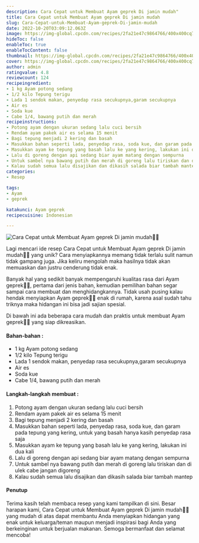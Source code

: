 ```yaml
---
description: Cara Cepat untuk Membuat Ayam geprek Di jamin mudah"
title: Cara Cepat untuk Membuat Ayam geprek Di jamin mudah
slug: Cara-Cepat-untuk-Membuat-Ayam-geprek-Di-jamin-mudah
date: 2022-10-20T03:09:12.063Z
image: https://img-global.cpcdn.com/recipes/2fa21e47c9864766/400x400cq70/photo.jpg
hideToc: false
enableToc: true
enableTocContent: false
thumbnail: https://img-global.cpcdn.com/recipes/2fa21e47c9864766/400x400cq70/photo.jpg
cover: https://img-global.cpcdn.com/recipes/2fa21e47c9864766/400x400cq70/photo.jpg
author: admin
ratingvalue: 4.8
reviewcount: 124
recipeingredient:
- 1 kg Ayam potong sedang
- 1/2 kilo Tepung terigu
- Lada 1 sendok makan, penyedap rasa secukupnya,garam secukupnya
- Air es
- Soda kue
- Cabe 1/4, bawang putih dan merah
recipeinstructions:
- Potong ayam dengan ukuran sedang lalu cuci bersih
- Rendam ayam pakek air es selama 15 menit
- Bagi tepung menjadi 2 kering dan basah
- Masukkan bahan seperti lada, penyedap rasa, soda kue, dan garam pada tepung yang kering, untuk yang basah hanya kasih penyedap rasa saja
- Masukkan ayam ke tepung yang basah lalu ke yang kering, lakukan ini dua kali
- Lalu di goreng dengan api sedang biar ayam matang dengan sempurna
- Untuk sambel nya bawang putih dan merah di goreng lalu tiriskan dan di ulek cabe jangan digoreng
- Kalau sudah semua lalu disajikan dan dikasih salada biar tambah mantep
categories:
- Resep

tags:
- Ayam
- geprek

katakunci: Ayam geprek
recipecuisine: Indonesian

---
```


![Cara Cepat untuk Membuat Ayam geprek Di jamin mudah👩‍🍳](https://img-global.cpcdn.com/recipes/2fa21e47c9864766/400x400cq70/photo.jpg)

Lagi mencari ide resep Cara Cepat untuk Membuat Ayam geprek Di jamin mudah👩‍🍳 yang unik? Cara menyiapkannya memang tidak terlalu sulit namun tidak gampang juga. Jika keliru mengolah maka hasilnya tidak akan memuaskan dan justru cenderung tidak enak.

Banyak hal yang sedikit banyak mempengaruhi kualitas rasa dari Ayam geprek👩‍🍳, pertama dari jenis bahan, kemudian pemilihan bahan segar sampai cara membuat dan menghidangkannya. Tidak usah pusing kalau hendak menyiapkan Ayam geprek👩‍🍳 enak di rumah, karena asal sudah tahu triknya maka hidangan ini bisa jadi sajian spesial.

Di bawah ini ada beberapa cara mudah dan praktis untuk membuat Ayam geprek👩‍🍳 yang siap dikreasikan.

<!--inarticleads1-->

#### Bahan-bahan :

- 1 kg Ayam potong sedang
- 1/2 kilo Tepung terigu
- Lada 1 sendok makan, penyedap rasa secukupnya,garam secukupnya
- Air es
- Soda kue
- Cabe 1/4, bawang putih dan merah

<!--inarticleads2-->

#### Langkah-langkah membuat :

1. Potong ayam dengan ukuran sedang lalu cuci bersih
1. Rendam ayam pakek air es selama 15 menit
1. Bagi tepung menjadi 2 kering dan basah
1. Masukkan bahan seperti lada, penyedap rasa, soda kue, dan garam pada tepung yang kering, untuk yang basah hanya kasih penyedap rasa saja
1. Masukkan ayam ke tepung yang basah lalu ke yang kering, lakukan ini dua kali
1. Lalu di goreng dengan api sedang biar ayam matang dengan sempurna
1. Untuk sambel nya bawang putih dan merah di goreng lalu tiriskan dan di ulek cabe jangan digoreng
1. Kalau sudah semua lalu disajikan dan dikasih salada biar tambah mantep

#### Penutup

Terima kasih telah membaca resep yang kami tampilkan di sini. Besar harapan kami, Cara Cepat untuk Membuat Ayam geprek Di jamin mudah👩‍🍳 yang mudah di atas dapat membantu Anda menyiapkan hidangan yang enak untuk keluarga/teman maupun menjadi inspirasi bagi Anda yang berkeinginan untuk berjualan makanan. Semoga bermanfaat dan selamat mencoba!